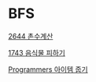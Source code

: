 # BFS

[2644 촌수계산](./2644/README.md)

[1743 음식물 피하기](./1743/README.md)

[Programmers 아이템 줍기](./programmers_87694/README.md)
